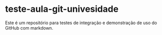 # teste-aula-git-univesidade
Este é um repositório para testes de integração e demonstração de uso do GitHub com markdown.
